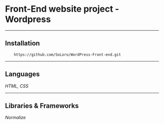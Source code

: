 # Front-End website project - Wordpress
____
## Installation
```
    https://github.com/SoLoro/WordPress-Front-end.git
```
____
## Languages
*HTML, CSS*
____
## Libraries & Frameworks
*Normalize*
